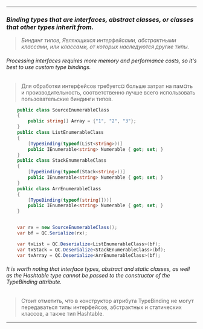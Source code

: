 
---
### *Binding types that are interfaces, abstract classes, or classes that other types inherit from*.
> *Биндинг типов, Являющихся интерфейсами, абстрактными классами, или классами, от которых наследуются другие типы.*

###### Processing interfaces requires more memory and performance costs, so it's best to use custom type bindings.
> Для обработки интерфейсов требуетс¤ больше затрат на пам¤ть и производительность, соответственно лучше всего использовать пользовательские биндинги типов.
```csharp
    public class SourceEnumerableClass
    {
        public string[] Array = {"1", "2", "3"};
    }
    public class ListEnumerableClass
    {
        [TypeBinding(typeof(List<string>))]
        public IEnumerable<string> Numerable { get; set; }
    }
    public class StackEnumerableClass
    {
        [TypeBinding(typeof(Stack<string>))]
        public IEnumerable<string> Numerable { get; set; }
    }
    public class ArrEnumerableClass
    {
        [TypeBinding(typeof(string[]))]
        public IEnumerable<string> Numerable { get; set; }
    }


    var rx = new SourceEnumerableClass();
    var bf = QC.Serialize(rx);

    var txList = QC.Deserialize<ListEnumerableClass>(bf);
    var txStack = QC.Deserialize<StackEnumerableClass>(bf);
    var txArray = QC.Deserialize<ArrEnumerableClass>(bf);
```
###### It is worth noting that interface types, abstract and static classes, as well as the Hashtable type cannot be passed to the constructor of the TypeBinding attribute.
> Стоит отметить, что в конструктор атрибута TypeBinding не могут передаваться типы интерфейсов, абстрактных и статических классов, а также тип Hashtable.

---